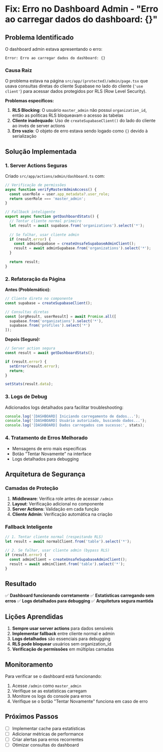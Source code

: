 # Fix: Erro no Dashboard Admin - "Erro ao carregar dados do dashboard: {}"

## Problema Identificado

O dashboard admin estava apresentando o erro:
```
Error: Erro ao carregar dados do dashboard: {}
```

### Causa Raiz

O problema estava na página `src/app/(protected)/admin/page.tsx` que usava consultas diretas do cliente Supabase no lado do cliente (`'use client'`) para acessar dados protegidos por RLS (Row Level Security).

**Problemas específicos:**

1. **RLS Blocking**: O usuário `master_admin` não possui `organization_id`, então as políticas RLS bloqueavam o acesso às tabelas
2. **Cliente inadequado**: Uso de `createSupabaseClient()` do lado do cliente ao invés de server actions
3. **Erro vazio**: O objeto de erro estava sendo logado como `{}` devido à serialização

## Solução Implementada

### 1. Server Actions Seguras

Criado `src/app/actions/admin/dashboard.ts` com:

```typescript
// Verificação de permissões
async function verifyMasterAdminAccess() {
  const userRole = user.app_metadata?.user_role;
  return userRole === 'master_admin';
}

// Fallback inteligente
export async function getDashboardStats() {
  // Tentar cliente normal primeiro
  let result = await supabase.from('organizations').select('*');
  
  // Se falhar, usar cliente admin
  if (result.error) {
    const adminSupabase = createUnsafeSupabaseAdminClient();
    result = await adminSupabase.from('organizations').select('*');
  }
  
  return result;
}
```

### 2. Refatoração da Página

**Antes (Problemático):**
```typescript
// Cliente direto no componente
const supabase = createSupabaseClient();

// Consultas diretas
const [orgResult, userResult] = await Promise.all([
  supabase.from('organizations').select('*'),
  supabase.from('profiles').select('*')
]);
```

**Depois (Seguro):**
```typescript
// Server action segura
const result = await getDashboardStats();

if (result.error) {
  setError(result.error);
  return;
}

setStats(result.data);
```

### 3. Logs de Debug

Adicionados logs detalhados para facilitar troubleshooting:

```typescript
console.log('[DASHBOARD] Iniciando carregamento de dados...');
console.log('[DASHBOARD] Usuário autorizado, buscando dados...');
console.log('[DASHBOARD] Dados carregados com sucesso:', stats);
```

### 4. Tratamento de Erros Melhorado

- Mensagens de erro mais específicas
- Botão "Tentar Novamente" na interface
- Logs detalhados para debugging

## Arquitetura de Segurança

### Camadas de Proteção

1. **Middleware**: Verifica role antes de acessar `/admin`
2. **Layout**: Verificação adicional no componente
3. **Server Actions**: Validação em cada função
4. **Cliente Admin**: Verificação automática na criação

### Fallback Inteligente

```typescript
// 1. Tentar cliente normal (respeitando RLS)
let result = await normalClient.from('table').select('*');

// 2. Se falhar, usar cliente admin (bypass RLS)
if (result.error) {
  const adminClient = createUnsafeSupabaseAdminClient();
  result = await adminClient.from('table').select('*');
}
```

## Resultado

✅ **Dashboard funcionando corretamente**
✅ **Estatísticas carregando sem erros**
✅ **Logs detalhados para debugging**
✅ **Arquitetura segura mantida**

## Lições Aprendidas

1. **Sempre usar server actions** para dados sensíveis
2. **Implementar fallback** entre cliente normal e admin
3. **Logs detalhados** são essenciais para debugging
4. **RLS pode bloquear** usuários sem organization_id
5. **Verificação de permissões** em múltiplas camadas

## Monitoramento

Para verificar se o dashboard está funcionando:

1. Acesse `/admin` como `master_admin`
2. Verifique se as estatísticas carregam
3. Monitore os logs do console para erros
4. Verifique se o botão "Tentar Novamente" funciona em caso de erro

## Próximos Passos

- [ ] Implementar cache para estatísticas
- [ ] Adicionar métricas de performance
- [ ] Criar alertas para erros recorrentes
- [ ] Otimizar consultas do dashboard 